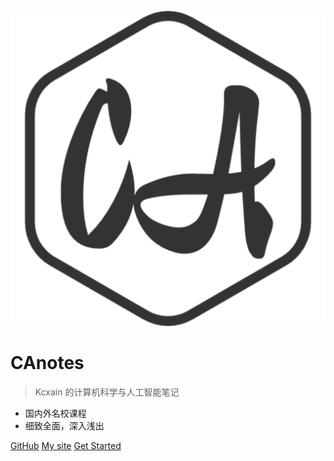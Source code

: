 ![logo](_media/favicon.svg)

# CAnotes

> Kcxain 的计算机科学与人工智能笔记

- 国内外名校课程
- 细致全面，深入浅出

[GitHub](https://github.com/kcxain/CAnotes)
[My site](https://cxke.top/)
[Get Started](/README.md)